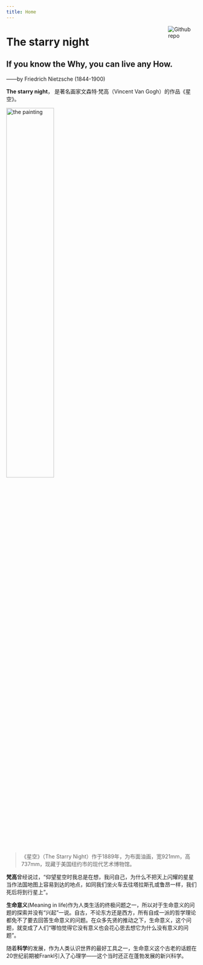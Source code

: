 ```yaml
---
title: Home
---
```


[<img src="https://i.loli.net/2020/03/17/fKdLhc61bY2Z45r.jpg" style="max-width:15%;min-width:40px;float:right;" alt="Github repo" />](https://github.com/yihui/hugo-xmin)


# The starry night

## If you know the Why, you can live any How. 
——by Friedrich Nietzsche (1844-1900)

**The starry night**， 是著名画家文森特·梵高（Vincent Van Gogh）的作品《星空》。

<img src="/./_index_files/1200px-Van_Gogh_-_Starry_Night_-_Google_Art_Project.jpg" alt="the painting" width="50%" height="50%"/>

> 《星空》（The Starry Night）作于1889年，为布面油画，宽921mm，高737mm，现藏于美国纽约市的现代艺术博物馆。

**梵高**曾经说过，“仰望星空时我总是在想，我问自己，为什么不把天上闪耀的星星当作法国地图上容易到达的地点，如同我们坐火车去往塔拉斯孔或鲁昂一样，我们死后将到行星上”。

**生命意义**(Meaning in life)作为人类生活的终极问题之一，所以对于生命意义的问题的探索并没有“兴起”一说。自古，不论东方还是西方，所有自成一派的哲学理论都免不了要去回答生命意义的问题。在众多先贤的推动之下，生命意义，这个问题，就变成了人们“哪怕觉得它没有意义也会花心思去想它为什么没有意义的问题”。

随着**科学**的发展，作为人类认识世界的最好工具之一，生命意义这个古老的话题在20世纪前期被Frankl引入了心理学——这个当时还正在蓬勃发展的新兴科学。

